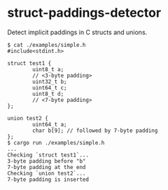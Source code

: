 # struct-paddings-detector

Detect implicit paddings in C structs and unions.

```
$ cat ./examples/simple.h
#include<stdint.h>

struct test1 {
        uint8_t a;
        // <3-byte padding>
        uint32_t b;
        uint64_t c;
        uint8_t d;
        // <7-byte padding>
};

union test2 {
        uint64_t a;
        char b[9]; // followed by 7-byte padding
};
$ cargo run ./examples/simple.h
...
Checking `struct test1`...
3-byte padding before "b"
7-byte padding at the end
Checking `union test2`...
7-byte padding is inserted
```
